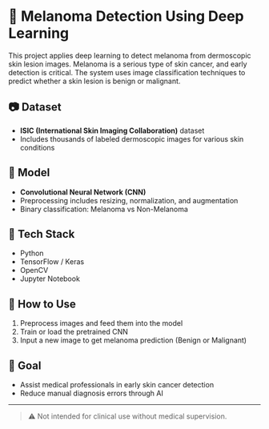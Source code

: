 # 🧬 Melanoma Detection Using Deep Learning

This project applies deep learning to detect melanoma from dermoscopic skin lesion images. Melanoma is a serious type of skin cancer, and early detection is critical. The system uses image classification techniques to predict whether a skin lesion is benign or malignant.

## 📷 Dataset
- **ISIC (International Skin Imaging Collaboration)** dataset
- Includes thousands of labeled dermoscopic images for various skin conditions

## 🧠 Model
- **Convolutional Neural Network (CNN)**
- Preprocessing includes resizing, normalization, and augmentation
- Binary classification: Melanoma vs Non-Melanoma

## 🔧 Tech Stack
- Python
- TensorFlow / Keras
- OpenCV
- Jupyter Notebook

## 🚀 How to Use
1. Preprocess images and feed them into the model
2. Train or load the pretrained CNN
3. Input a new image to get melanoma prediction (Benign or Malignant)

## 🎯 Goal
- Assist medical professionals in early skin cancer detection
- Reduce manual diagnosis errors through AI

---

> ⚠️ Not intended for clinical use without medical supervision.
